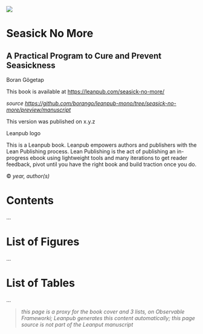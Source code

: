 ![](resources/title_page.png)

# Seasick No More

## A Practical Program to Cure and Prevent Seasickness

Boran Gögetap

This book is available at        https://leanpub.com/seasick-no-more/

*source https://github.com/borango/leanpub-mono/tree/seasick-no-more/preview/manuscript*

This version was published on x.y.z

Leanpub logo

This is a Leanpub book. Leanpub empowers authors and
publishers with the Lean Publishing process. Lean Publishing is
the act of publishing an in-progress ebook using lightweight tools
and many iterations to get reader feedback, pivot until you have
the right book and build traction once you do.

© *year, author(s)*

# Contents

...

# List of Figures

...

# List of Tables

...

> *this page is a proxy for the book cover and 3 lists, on Observable Frameworki; Leanpub generates this content automatically; this page source is not part of the Leanput manuscript*
